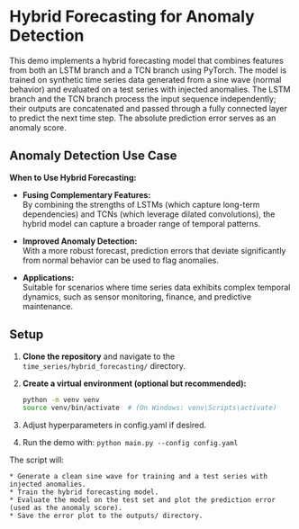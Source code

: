 # Hybrid Forecasting for Anomaly Detection

This demo implements a hybrid forecasting model that combines features from both an LSTM branch and a TCN branch using PyTorch. The model is trained on synthetic time series data generated from a sine wave (normal behavior) and evaluated on a test series with injected anomalies. The LSTM branch and the TCN branch process the input sequence independently; their outputs are concatenated and passed through a fully connected layer to predict the next time step. The absolute prediction error serves as an anomaly score.

## Anomaly Detection Use Case

**When to Use Hybrid Forecasting:**

- **Fusing Complementary Features:**  
  By combining the strengths of LSTMs (which capture long-term dependencies) and TCNs (which leverage dilated convolutions), the hybrid model can capture a broader range of temporal patterns.

- **Improved Anomaly Detection:**  
  With a more robust forecast, prediction errors that deviate significantly from normal behavior can be used to flag anomalies.

- **Applications:**  
  Suitable for scenarios where time series data exhibits complex temporal dynamics, such as sensor monitoring, finance, and predictive maintenance.

## Setup

1. **Clone the repository** and navigate to the `time_series/hybrid_forecasting/` directory.

2. **Create a virtual environment (optional but recommended):**

   ```bash
   python -m venv venv
   source venv/bin/activate  # (On Windows: venv\Scripts\activate)

3. Adjust hyperparameters in config.yaml if desired.

4. Run the demo with: `python main.py --config config.yaml`

The script will:

    * Generate a clean sine wave for training and a test series with injected anomalies.
    * Train the hybrid forecasting model.
    * Evaluate the model on the test set and plot the prediction error (used as the anomaly score).
    * Save the error plot to the outputs/ directory.